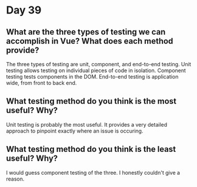 # Day 39

## What are the three types of testing we can accomplish in Vue? What does each method provide?
The three types of testing are unit, component, and end-to-end testing. Unit testing allows testing on individual pieces of code in isolation. Component testing tests components in the DOM. End-to-end testing is application wide, from front to back end.

## What testing method do you think is the most useful? Why?
Unit testing is probably the most useful. It provides a very detailed approach to pinpoint exactly where an issue is occuring. 

## What testing method do you think is the least useful? Why?
I would guess component testing of the three. I honestly couldn't give a reason.